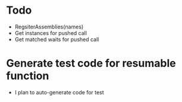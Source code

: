 ﻿# Todo
* RegsiterAssemblies(names)
* Get instances for pushed call
* Get matched waits for pushed call

# Generate test code for resumable function
* I plan to auto-generate code for test
